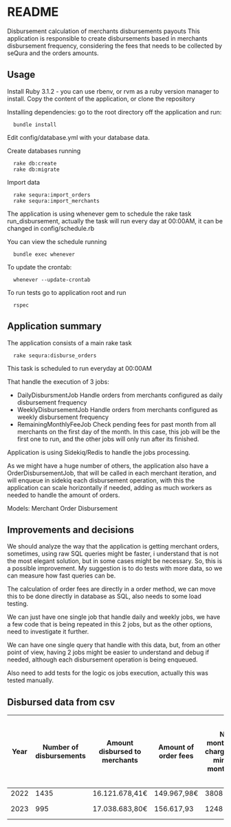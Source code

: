 # README

Disbursement calculation of merchants disbursements payouts
  This application is responsible to create disbursements based in merchants disbursement frequency, considering the fees that needs to be collected by seQura and the orders amounts.

## Usage

Install Ruby 3.1.2 - you can use rbenv, or rvm as a ruby version manager to install.
Copy the content of the application, or clone the repository

Installing dependencies: go to the root directory off the application and run:

```
  bundle install 
```

Edit config/database.yml with your database data.

  Create databases running 
  ```
    rake db:create 
    rake db:migrate
  ```
  Import data
  ```
    rake sequra:import_orders
    rake sequra:import_merchants
  ```
  The application is using whenever gem to schedule the rake task run_disbursement, actually the task will run every day at 00:00AM, it can be changed in config/schedule.rb

  You can view the schedule running 

  ```
    bundle exec whenever
  ```

  To update the crontab:
  ```
    whenever --update-crontab 
  ```    
  
  To run tests go to application root and run 

  ```
    rspec
  ```    
  
## Application summary
  The application consists of a main rake task 
  ```
    rake sequra:disburse_orders
  ```
  This task is scheduled to run everyday at 00:00AM
  
  That handle the execution of 3 jobs:
    
  - DailyDisbursmentJob
    Handle orders from merchants configured as daily disbursement frequency
  - WeeklyDisbursementJob
    Handle orders from merchants configured as weekly disbursement frequency
  - RemainingMonthlyFeeJob
    Check pending fees for past month from all merchants on the first day of the month. In this case, this job will be the first one to run, and the other jobs will only run after its finished.

  Application is using Sidekiq/Redis to handle the jobs processing.

  As we might have a huge number of others, the application also have a OrderDisbursementJob, that will be called in each merchant iteration, and will enqueue in sidekiq each disbursement operation, with this the application can scale horizontally if needed, adding as much workers as needed to handle the amount of orders.

  Models:
  Merchant
  Order
  Disbursement

## Improvements and decisions

  We should analyze the way that the application is getting merchant orders, sometimes, using raw SQL queries might be faster, i understand that is not the most elegant solution, but in some cases might be necessary. So, this is a possible improvement. My suggestion is to do tests with more data, so we can measure how fast queries can be.

  The calculation of order fees are directly in a order method, we can move this to be done directly in database as SQL, also needs to some load testing.
  
  We can just have one single job that handle daily and weekly jobs, we have a few code that is being repeated in this 2 jobs, but as the other options, need to investigate it further. 
  
  We can have one single query that handle with this data, but, from an other point of view, having 2 jobs might be easier to understand and debug if needed, although each disbursement operation is being enqueued.

  Also need to add tests for the logic os jobs execution, actually this was tested manually.


## Disbursed data from csv


| Year | Number of disbursements | Amount disbursed to merchants | Amount of order fees |  No of monthly fees charged(From minimum monthly fee)|Amount of monthly fee charged (From minimum monthly fee)
|------|-------------------------|-------------------------------| -------------------- |------------------------------------------------------|--------------------------------------------------------
| 2022 | 1435                    | 16.121.678,41€                | 149.967,98€          | 3808                                             | 82.110,00€
| 2023 | 995                     | 17.038.683,80€                | 156.617,93           | 1248                                             | 26.910,00 €